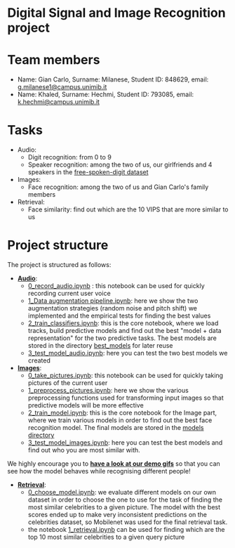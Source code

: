 # Digital Signal and Image Recognition project


# Team members
- Name: Gian Carlo, Surname: Milanese, Student ID: 848629, email: g.milanese1@campus.unimib.it
- Name: Khaled, Surname: Hechmi, Student ID: 793085, email: k.hechmi@campus.unimib.it

# Tasks
- Audio:
    - Digit recognition: from 0 to 9
    - Speaker recognition: among the two of us, our girlfriends and 4 speakers in the [free-spoken-digit dataset](https://github.com/Jakobovski/free-spoken-digit-dataset)
- Images:
  - Face recognition: among the two of us and Gian Carlo's family members
- Retrieval:
  - Face similarity: find out which are the 10 VIPS that are more similar to us

# Project structure
The project is structured as follows:
- **[Audio](./Audio)**:
  - [0_record_audio.ipynb](./Audio/0_record_audio.ipynb) : this notebook can be used for quickly recording current user voice
  - [1_Data augmentation pipeline.ipynb](./Audio/1_data_augmentation_pipeline.ipynb): here we show the two augmentation strategies (random noise and pitch shift) we implemented and the empirical tests for finding the best values
  - [2_train_classifiers.ipynb](./Audio/2_train_classifiers.ipynb): this is the core notebook, where we load tracks, build predictive models and find out the best "model + data representation" for the two predictive tasks. The best models are stored in the directory [best_models](./Audio/best_models) for later reuse
  - [3_test_model_audio.ipynb](./Audio/3_test_model_audio.ipynb): here you can test the two best models we created
- **[Images](./Images)**:
  - [0_take_pictures.ipynb](./Images/0_take_pictures.ipynb): this notebook can be used for quickly taking pictures of the current user
  - [1_preprocess_pictures.ipynb](./Images/1_preprocess_pictures.ipynb): here we show the various preprocessing functions used for transforming input images so that predictive models will be more effective
  - [2_train_model.ipynb](./Images/2_train_model.ipynb): this is the core notebook for the Image part, where we train various models in order to find out the best face recognition model. The final models are stored in the [models directory](./Images/models)
  - [3_test_model_images.ipynb](./Images/3_test_model_images.ipynb): here you can test the best models and find out who you are most similar with.
  
We highly encourage you to **[have a look at our demo gifs](./Images/README.md)** so that you can see how the model behaves while recognising different people!
- **[Retrieval](./Retrieval/)**:
  - [0_choose_model.ipynb](./Retrieval/0_choose_model.ipynb): we evaluate different models on our own dataset in order to choose the one to use for the task of finding the most similar celebrities to a given picture. The model with the best scores ended up to make very inconsistent predictions on the celebrities dataset, so Mobilenet was used for the final retrieval task.
  - the notebook [1_retrieval.ipynb](1_retrieval.ipynb) can be used for finding which are the top 10 most similar celebrities to a given query picture


